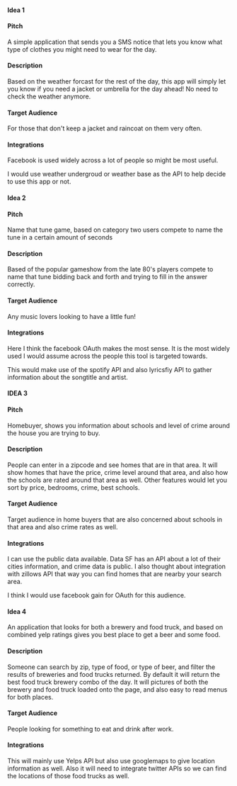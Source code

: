 #### Idea 1
#### Pitch
A simple application that sends you a SMS notice that lets you know
what type of clothes you might need to wear for the day.
#### Description
Based on the weather forcast for the rest of the day, this app will
simply let you know if you need a jacket or umbrella for the day ahead!
No need to check the weather anymore.
#### Target Audience
For those that don't keep a jacket and raincoat on them very often.
#### Integrations

Facebook is used widely across a lot of people so might be most useful.

I would use weather undergroud or weather base as the API to help decide to 
use this app or not.

#### Idea 2
#### Pitch
Name that tune game, based on category two users compete to name the tune
in a certain amount of seconds

#### Description
Based of the popular gameshow from the late 80's players compete to name that
tune bidding back and forth and trying to fill in the answer correctly.

#### Target Audience
Any music lovers looking to have a little fun!

#### Integrations


Here I think the facebook OAuth makes the most sense.  It is the most
widely used I would assume across the people this tool is targeted towards.

This would make use of the spotify API and also lyricsfiy API to gather
information about the songtitle and artist.


#### IDEA 3

#### Pitch

Homebuyer, shows you information about schools and level of crime around
the house you are trying to buy.



#### Description
People can enter in a zipcode and see homes that are in that area. It will show
homes that have the price, crime level around that area, and also how
the schools are rated around that area as well. Other features would let you
sort by price, bedrooms, crime, best schools.  
#### Target Audience
Target audience in home buyers that are also concerned about schools in that 
area and also crime rates as well.
#### Integrations
I can use the public data available.  Data SF has an API about a lot of their
cities information, and crime data is public.  I also thought about integration
with zillows API that way you can find homes that are nearby your search area.

I think I would use facebook gain for OAuth for this audience. 


#### Idea 4
An application that looks for both a brewery and food truck, and based
on combined yelp ratings gives you best place to get a beer and some food.

#### Description
Someone can search by zip, type of food, or type of beer, and filter the
results of breweries and food trucks returned.  By default it will
return the best food truck brewery combo of the day.  It will pictures
of both the brewery and food truck loaded onto the page, and also easy
to read menus for both places. 

#### Target Audience
People looking for something to eat and drink after work.

#### Integrations
This will mainly use Yelps API but also use googlemaps to give location
information as well.  Also it will need to integrate twitter APIs so we
can find the locations of those food trucks as well.
